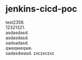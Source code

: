 # jenkins-cicd-poc

test2356.   
12321321.   
asdasdasd.  
asdasdasd.     
sadsadasd.    
qweqweqwe.  
sadasdwasd. 
zxczxczxc
